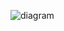![diagram](https://github.com/grit-coding/DevToCodeSnippets/blob/main/tech-tutorials/infrastructure/terraform/create-public-subnets/images/diagram.png) 